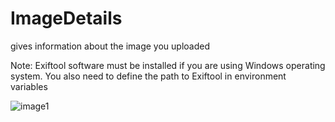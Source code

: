 # ImageDetails
gives information about the image you uploaded

Note: Exiftool software must be installed if you are using Windows operating system. You also need to define the path to Exiftool in environment variables

![image1](image1.jpg)
